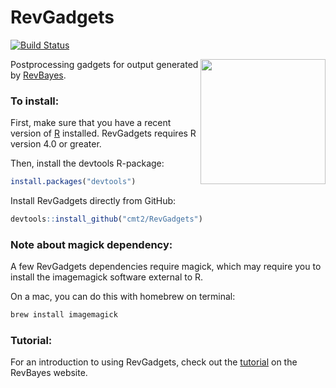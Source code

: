 # RevGadgets
[![Build Status](https://www.travis-ci.com/cmt2/RevGadgets.svg?branch=master)](https://www.travis-ci.com/cmt2/RevGadgets)

<a href="https://revbayes.github.io/tutorials/intro/revgadgets"><img src="https://raw.githubusercontent.com/cmt2/RevGadgets/development/hex_sticker.png" height="200" align="right" /></a>

Postprocessing gadgets for output generated by [RevBayes](http://www.revbayes.com).

### To install: 

First, make sure that you have a recent version of [R](https://www.r-project.org) installed.
RevGadgets requires R version 4.0 or greater. 

Then, install the devtools R-package:

```R
install.packages("devtools")
```

Install RevGadgets directly from GitHub:

```R
devtools::install_github("cmt2/RevGadgets")
```

### Note about magick dependency:

A few RevGadgets dependencies require magick, which may require 
you to install the imagemagick software external to R. 

On a mac, you can do this with homebrew on terminal:

```bash
brew install imagemagick
```
### Tutorial: 

For an introduction to using RevGadgets, check out the [tutorial](https://revbayes.github.io/tutorials/intro/revgadgets) on the RevBayes website.
